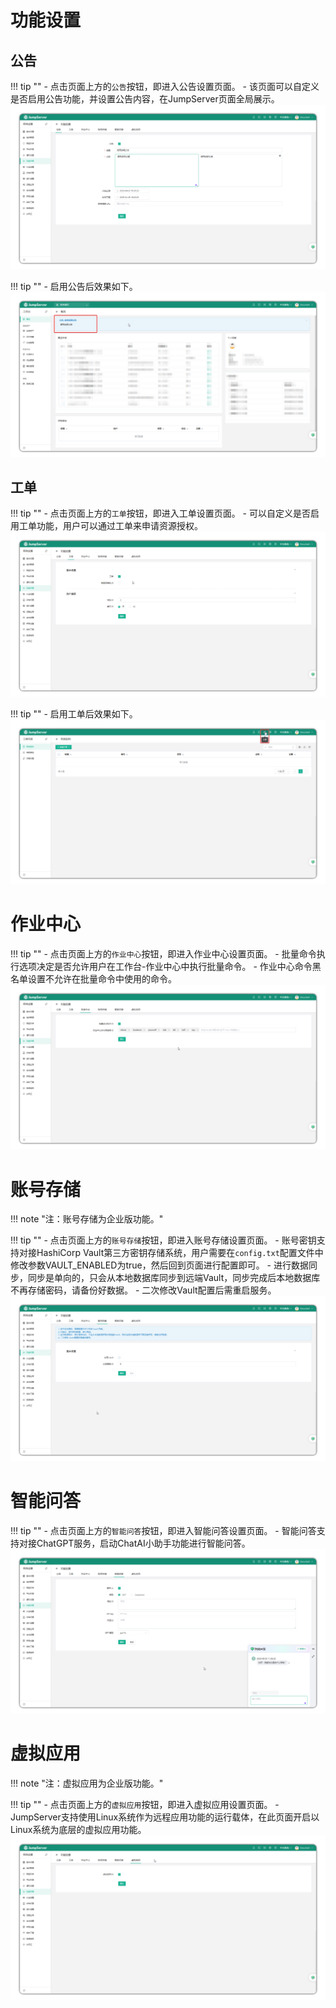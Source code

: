 # 功能设置

## 公告
!!! tip ""
    - 点击页面上方的`公告`按钮，即进入公告设置页面。
    - 该页面可以自定义是否启用公告功能，并设置公告内容，在JumpServer页面全局展示。
![V4_systemsetting_feature1](../../../img/V4_systemsetting_feature1.png)

!!! tip ""
    - 启用公告后效果如下。
![V4_systemsetting_feature2](../../../img/V4_systemsetting_feature2.png)

## 工单
!!! tip ""
    - 点击页面上方的`工单`按钮，即进入工单设置页面。
    - 可以自定义是否启用工单功能，用户可以通过工单来申请资源授权。
![V4_systemsetting_feature3](../../../img/V4_systemsetting_feature3.png)

!!! tip ""
    - 启用工单后效果如下。
![V4_systemsetting_feature4](../../../img/V4_systemsetting_feature4.png)

# 作业中心
!!! tip ""
    - 点击页面上方的`作业中心`按钮，即进入作业中心设置页面。
    - 批量命令执行选项决定是否允许用户在工作台-作业中心中执行批量命令。
    - 作业中心命令黑名单设置不允许在批量命令中使用的命令。
![V4_systemsetting_feature5](../../../img/V4_systemsetting_feature5.png)

# 账号存储
!!! note "注：账号存储为企业版功能。"

!!! tip ""
    - 点击页面上方的`账号存储`按钮，即进入账号存储设置页面。
    - 账号密钥支持对接HashiCorp Vault第三方密钥存储系统，用户需要在`config.txt`配置文件中修改参数VAULT_ENABLED为true，然后回到页面进行配置即可。
    - 进行数据同步，同步是单向的，只会从本地数据库同步到远端Vault，同步完成后本地数据库不再存储密码，请备份好数据。
    - 二次修改Vault配置后需重启服务。
![V4_systemsetting_feature6](../../../img/V4_systemsetting_feature6.png)

# 智能问答

!!! tip ""
    - 点击页面上方的`智能问答`按钮，即进入智能问答设置页面。
    - 智能问答支持对接ChatGPT服务，启动ChatAI小助手功能进行智能问答。
![V4_systemsetting_feature7](../../../img/V4_systemsetting_feature7.png)

# 虚拟应用
!!! note "注：虚拟应用为企业版功能。"

!!! tip ""
    - 点击页面上方的`虚拟应用`按钮，即进入虚拟应用设置页面。
    - JumpServer支持使用Linux系统作为远程应用功能的运行载体，在此页面开启以Linux系统为底层的虚拟应用功能。
![V4_systemsetting_feature8](../../../img/V4_systemsetting_feature8.png)